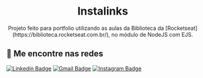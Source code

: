 <h1 align="center"> Instalinks </h1>

<p align="center">
Projeto feito para portfolio utilizando as aulas da Biblioteca da [Rocketseat](https://biblioteca.rocketseat.com.br/), no módulo de NodeJS com EJS. </p>
<!--
<p align="center">
  <img src=".github/preview.png" alt="Demonstração do projeto" width="100%" />
</p>
-->
<!-- 
## 🖥️ Projeto
-->
<!--
Esse é um projeto Web Responsivo de uma cápsula do tempo para exibir memórias em uma linha do tempo. Você pode acessar esse projeto através [desse link](jonasborges93.github.io/nlw-spacetime-explorer/).
-->
<!--
## 🚀 Tecnologias
-->
<!--
Esse projeto foi desenvolvido durante o NLW-Spacetime da [Rocketseat](https://www.rocketseat.com.br/) com as seguintes tecnologias:
-->
<!--
![HTML](https://img.shields.io/badge/-HTML-05122A?style=flat&logo=HTML5)&nbsp;
![CSS](https://img.shields.io/badge/-CSS-05122A?style=flat&logo=CSS3&logoColor=1572B6)&nbsp;
![Figma](https://img.shields.io/badge/-Figma-05122A?style=flat&logo=figma)&nbsp;
![Git](https://img.shields.io/badge/-Git-05122A?style=flat&logo=git)&nbsp;
![Github](https://img.shields.io/badge/-Github-05122A?style=flat&logo=github)&nbsp;
-->

## 💬 Me encontre nas redes

[![Linkedin Badge](https://img.shields.io/badge/-Linkedin-blue?style=flat-square&logo=Linkedin&logoColor=white&link=https://www.linkedin.com/in/jonasborges93/)](https://www.linkedin.com/in/jonasborges93/)
[![Gmail Badge](https://img.shields.io/badge/-jonas.bgs93@gmail.com-c14438?style=flat-square&logo=Gmail&logoColor=white&link=mailto:jonas.bgs93@gmail.com)](mailto:jonas.bgs93@gmail.com)
[![Instagram Badge](https://img.shields.io/badge/-Instagram-purple?style=flat-square&logo=Instagram&logoColor=white&link=https://www.instagram.com/jonas.borges93/)](https://www.instagram.com/jonas.borges93/)